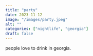 ```yaml
---
title: "party"
date: 2023-11-12
image: "/images/party.jpeg"
alt: ""
categories: ["nightlife", "georgia"]
draft: false
---
```


people love to drink in georgia. 